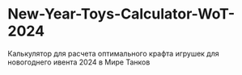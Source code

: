 # New-Year-Toys-Calculator-WoT-2024
Калькулятор для расчета оптимального крафта игрушек для новогоднего ивента 2024 в Мире Танков
